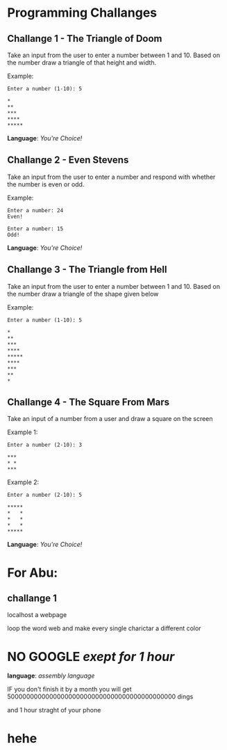 Programming Challanges
======================

Challange 1 - The Triangle of Doom
----------------------------------

Take an input from the user to enter a number between 1 and 10. Based on the number draw
a triangle of that height and width.

Example:

```
Enter a number (1-10): 5

*
**
***
****
*****
```

__Language__: *You're Choice!*

Challange 2 - Even Stevens
--------------------------

Take an input from the user to enter a number and respond with whether the number is even
or odd.

Example:

```
Enter a number: 24
Even!
```

```
Enter a number: 15
Odd!
```

__Language__: *You're Choice!*

Challange 3 - The Triangle from Hell
------------------------------------

Take an input from the user to enter a number between 1 and 10. Based on the number draw
a triangle of the shape given below

Example:

```
Enter a number (1-10): 5

*
**
***
****
*****
****
***
**
*
```

Challange 4 - The Square From Mars
----------------------------------

Take an input of a number from a user and draw a square on the screen

Example 1:

```
Enter a number (2-10): 3

***
* *
***
```

Example 2:

```
Enter a number (2-10): 5

*****
*   *
*   *
*   *
*****
```

__Language__: *You're Choice!*


For Abu:
========

challange 1
-----------

localhost a webpage 

loop the word web and make every single charictar a different color

NO GOOGLE *exept for 1 hour*
=========

__language__: *assembly language*

IF you don't finish it by a month you will get 50000000000000000000000000000000000000000000 dings 

and 1 hour straght of your phone

hehe
====